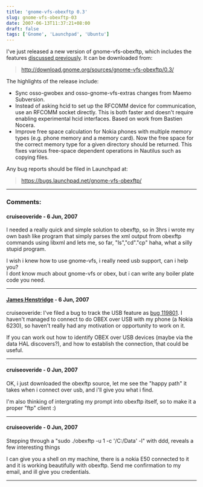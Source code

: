 ```yaml
---
title: 'gnome-vfs-obexftp 0.3'
slug: gnome-vfs-obexftp-03
date: 2007-06-13T11:37:21+08:00
draft: false
tags: ['Gnome', 'Launchpad', 'Ubuntu']
---
```


I\'ve just released a new version of gnome-vfs-obexftp, which includes
the features [discussed
previously](http://blogs.gnome.org/jamesh/2007/06/11/obexftp-changes/).
It can be downloaded from:

> <http://download.gnome.org/sources/gnome-vfs-obexftp/0.3/>

The highlights of the release include:

-   Sync osso-gwobex and osso-gnome-vfs-extras changes from Maemo
    Subversion.
-   Instead of asking hcid to set up the RFCOMM device for
    communication, use an RFCOMM socket directly. This is both faster
    and doesn\'t require enabling experimental hcid interfaces. Based on
    work from Bastien Nocera.
-   Improve free space calculation for Nokia phones with multiple memory
    types (e.g. phone memory and a memory card). Now the free space for
    the correct memory type for a given directory should be returned.
    This fixes various free-space dependent operations in Nautilus such
    as copying files.

Any bug reports should be filed in Launchpad at:

> <https://bugs.launchpad.net/gnome-vfs-obexftp/>

---
### Comments:
#### cruiseoveride - <time datetime="2007-06-16 10:59:49">6 Jun, 2007</time>

I needed a really quick and simple solution to obexftp, so in 3hrs i
wrote my own bash like program that simply parses the xml output from
obexftp commands using libxml and lets me, so far, \"ls\",\"cd\".\"cp\"
haha, what a silly stupid program.

I wish i knew how to use gnome-vfs, i really need usb support, can i
help you?\
I dont know much about gnome-vfs or obex, but i can write any boiler
plate code you need.

---
#### [James Henstridge](http://blogs.gnome.org/jamesh/) - <time datetime="2007-06-16 19:15:27">6 Jun, 2007</time>

cruiseoveride: I\'ve filed a bug to track the USB feature as [bug
119801](https://bugs.launchpad.net/bugs/119801). I haven\'t managed to
connect to do OBEX over USB with my phone (a Nokia 6230), so haven\'t
really had any motivation or opportunity to work on it.

If you can work out how to identify OBEX over USB devices (maybe via the
data HAL discovers?), and how to establish the connection, that could be
useful.

---
#### cruiseoveride - <time datetime="2007-06-17 00:18:30">0 Jun, 2007</time>

OK, i just downloaded the obexftp source, let me see the \"happy path\"
it takes when i connect over usb, and i\'ll give you what i find.

I\'m also thinking of intergrating my prompt into obexftp itself, so to
make it a proper \"ftp\" client :)

---
#### cruiseoveride - <time datetime="2007-06-17 00:52:29">0 Jun, 2007</time>

Stepping through a \"sudo ./obexftp -u 1 -c \'/C:/Data\' -l\" with ddd,
reveals a few interesting things

I can give you a shell on my machine, there is a nokia E50 connected to
it and it is working beautifully with obexftp. Send me confirmation to
my email, and ill give you credentials.

---
